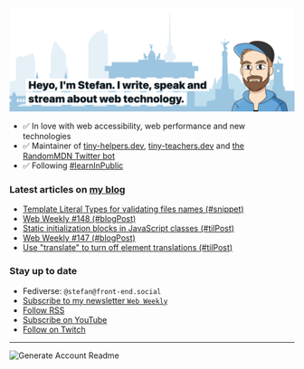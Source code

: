 <img alt="Heyo, I'm Stefan. I write and speak about web technology." src="https://raw.githubusercontent.com/stefanjudis/stefanjudis/main/screenshot.png">

- ✅ In love with web accessibility, web performance and new technologies
- ✅ Maintainer of [tiny-helpers.dev](https://tiny-helpers.dev), [tiny-teachers.dev](https://tiny-teachers.dev/) and [the RandomMDN Twitter bot](https://twitter.com/randomMDN)
- ✅ Following [#learnInPublic](https://www.stefanjudis.com/today-i-learned/)
### Latest articles on [my blog](https://www.stefanjudis.com)

<!-- BLOG-POST-LIST:START -->
- [Template Literal Types for validating files names &lpar;#snippet&rpar;](https://www.stefanjudis.com/snippets/template-literal-types-for-validating-files-names/)
- [Web Weekly #148 &lpar;#blogPost&rpar;](https://www.stefanjudis.com/blog/web-weekly-148/)
- [Static initialization blocks in JavaScript classes &lpar;#tilPost&rpar;](https://www.stefanjudis.com/today-i-learned/static-initialization-blocks-in-javascript-classes/)
- [Web Weekly #147 &lpar;#blogPost&rpar;](https://www.stefanjudis.com/blog/web-weekly-147/)
- [Use &quot;translate&quot; to turn off element translations &lpar;#tilPost&rpar;](https://www.stefanjudis.com/today-i-learned/non-translatable-html-elements/)
<!-- BLOG-POST-LIST:END -->

### Stay up to date

- Fediverse: `@stefan@front-end.social`
- [Subscribe to my newsletter `Web Weekly`](https://webweekly.email/)
- [Follow RSS](https://www.stefanjudis.com/feeds/)
- [Subscribe on YouTube](https://youtube.com/c/stefanjudis)
- [Follow on Twitch](https://www.twitch.tv/stefanjudis)

---

![Generate Account Readme](https://github.com/stefanjudis/stefanjudis/workflows/Generate%20Account%20Readme/badge.svg)
